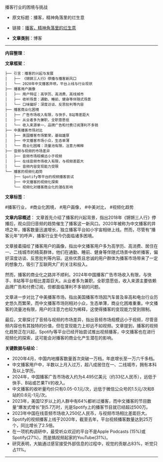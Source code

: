 播客行业的困境与挑战
- 原文标题：播客，精神角落里的烂生意
- 链接：[播客，精神角落里的烂生意](https://mp.weixin.qq.com/s/s6B1Cp4Vm1kkgjWYxUEMAw)

- **文章类别**：博客

---

**内容整理**：

**文章框架**：
```
├── 引言：播客的兴起与发展
│   ├── 《锵锵三人行》停播与播客新风口
│   └── 2020年中文播客井喷，平台上线与行业现状
├── 播客用户画像
│   ├── 用户特征：高学历、高消费、高线城市
│   ├── 收听场景：通勤、睡前、健身等伴随式场景
│   └── 口味偏好：深度访谈、反思批判等内容
├── 播客商业化困境
│   ├── 广告市场收入有限，与快手、B站等差距大
│   ├── 从业者多为兼职，全职意愿低
│   └── 收入来源单一，品牌广告和付费订阅薄利不多销
├── 中美播客市场对比
│   ├── 美国播客市场繁荣，基础雄厚
│   ├── 中文播客市场小众，生态单薄
│   └── 商业化困难：流量池有限，注意力稀释
├── 音频与视频的市场差异
│   ├── 音频市场规模远小于视频
│   ├── 在线音频市场收入有限，与视频差距大
│   └── 音频内容变现能力受限
└── 播客的视频化趋势
    ├── Spotify等平台的视频播客尝试
    ├── 中文播客的视频化探索
    └── 视频化对播客商业化的潜在影响
```

**文章标签**： 

#播客行业， #商业化困境， #用户画像， #中美对比， #视频化趋势

**文章内容概述**：
文章首先介绍了播客的兴起背景，指出2018年《锵锵三人行》停播后，观众回归音频的趋势催生了播客这一新风口。2020年被称为中文播客的井喷之年，播客数量迅速增长，独立播客平台如小宇宙相继上线。然而，尽管有“播客元年”的呼声，播客行业至今仍面临诸多困境。

文章接着描绘了播客用户的画像，指出中文播客用户多为高学历、高消费、居住在一、二线城市的精英群体，他们在通勤、睡前、健身等伴随式场景中收听播客，偏好深度访谈、反思批判等内容。这些优质且忠诚的用户群体为播客市场带来了一定的想象力，吸引了互联网大厂的关注和投入。

然而，播客的商业化之路并不顺利。2024年中国播客广告市场收入有限，与快手、B站等平台相比差距巨大。从业者多为兼职，全职意愿低，收入来源主要依赖品牌广告和付费订阅，但都面临薄利不多销的问题。

文章进一步对比了中美播客市场，指出美国播客市场因汽车普及率高和电台行业历史悠久而繁荣，而中文播客市场则相对小众，生态单薄，商业化困难重重。中文播客的流量池有限，用户的注意力也较为稀释，这使得播客的变现能力受到限制。

最后，文章探讨了音频与视频的市场差异，指出音频市场规模远小于视频，尽管音频内容也有其独特的价值，但在变现能力上却远不如视频。文章提到，播客的视频化趋势正在兴起，Spotify等平台已经开始尝试推出视频播客，中文播客也在进行视频化的探索，这可能会对播客的商业化产生潜在的影响。

**关键数据与结论**：
- 2020年4月，中国内地播客数量首次突破一万档，年底增长至一万六千多档。
- 中文播客用户中，半数以上月入过万，超八成居住在一、二线城市，拥有本科及以上学历。
- 2024年，中国播客广告市场收入约为4.495亿美元（约33亿人民币），远低于快手、B站或芒果TV的收入。
- 中文播客的收听量均价只有0.05-0.1元/次，远低于微信公众号的1.5元/次和B站的0.6元-1元/次。
- 2023年，美国12岁以上的人群中有64%都听过播客，而中文播客的节目数量“爆发式增长”到5.7万时，光是Spotify上的播客节目就已经超过500万。
- 2023年中国在线音频市场收入250亿人民币，与视频市场相比差距巨大。
- Spotify的视频播客上线于2020年，截至去年，平台视频播客数量达到25万个，同比增长了2.5倍。
- 在一项机构调研中，最受听众欢迎的平台不是Apple Podcasts (15%)或Spotify(27%)，而是搞视频起家的YouTube(31%)。
- 研究表明，大脑通过感官接受外部信息的过程中，视觉的贡献占83%，听觉只占11%。
---